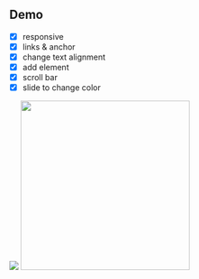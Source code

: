 ## Demo

- [x] responsive
- [x] links & anchor
- [x] change text alignment
- [x] add element
- [x] scroll bar
- [x] slide to change color

<img src="https://github.com/marukosy124/web-projects/blob/master/CSCI-web-application/basic-responsive-web-page/basicweb_demo.gif">
<img src="https://github.com/marukosy124/web-projects/blob/master/CSCI-web-application/basic-responsive-web-page/mobile.png" width="300">
